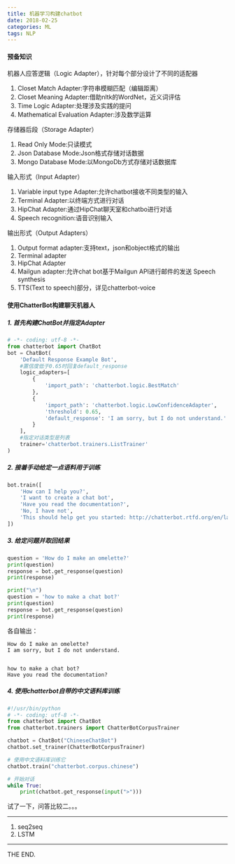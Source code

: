 ```yaml
---
title: 机器学习构建chatbot
date: 2018-02-25
categories: ML
tags: NLP
---
```


#### 预备知识

机器人应答逻辑（Logic Adapter），针对每个部分设计了不同的适配器

1. Closet Match Adapter:字符串模糊匹配（编辑距离）
2. Closet Meaning Adapter:借助nltk的WordNet，近义词评估
3. Time Logic Adapter:处理涉及实践的提问
4. Mathematical Evaluation Adapter:涉及数学运算

存储器后段（Storage Adapter）

1. Read Only Mode:只读模式
2. Json Database Mode:Json格式存储对话数据
3. Mongo Database Mode:以MongoDb方式存储对话数据库

输入形式（Input Adapter）

1. Variable input type Adapter:允许chatbot接收不同类型的输入
2. Terminal Adapter:以终端方式进行对话
3. HipChat Adapter:通过HipChat聊天室和chatbo进行对话
4. Speech recognition:语音识别输入

输出形式（Output Adapters）

1. Output format adapter:支持text，json和object格式的输出
2. Terminal adapter
3. HipChat Adapter
4. Mailgun adapter:允许chat bot基于Mailgun API进行邮件的发送   Speech synthesis
5. TTS(Text to speech)部分，详见chatterbot-voice

<!--more-->

#### 使用ChatterBot构建聊天机器人

##### 1. 首先构建ChatBot并指定Adapter

```python
# -*- coding: utf-8 -*-
from chatterbot import ChatBot
bot = ChatBot(
    'Default Response Example Bot',
    #置信度低于0.65时回复default_response
    logic_adapters=[
        {
            'import_path': 'chatterbot.logic.BestMatch'
        },
        {
            'import_path': 'chatterbot.logic.LowConfidenceAdapter',
            'threshold': 0.65,
            'default_response': 'I am sorry, but I do not understand.'
        }
    ],
    #指定对话类型是列表
    trainer='chatterbot.trainers.ListTrainer'
)

```

##### 2. 接着手动给定一点语料用于训练

```python
bot.train([
    'How can I help you?',
    'I want to create a chat bot',
    'Have you read the documentation?',
    'No, I have not',
    'This should help get you started: http://chatterbot.rtfd.org/en/latest/quickstart.html'
])
```

##### 3. 给定问题并取回结果

```python
question = 'How do I make an omelette?'
print(question)
response = bot.get_response(question)
print(response)

print("\n")
question = 'how to make a chat bot?'
print(question)
response = bot.get_response(question)
print(response)
```

各自输出：

```
How do I make an omelette?
I am sorry, but I do not understand.


how to make a chat bot?
Have you read the documentation?
```

##### 4. 使用chatterbot自带的中文语料库训练

```python
#!/usr/bin/python
# -*- coding: utf-8 -*-
from chatterbot import ChatBot
from chatterbot.trainers import ChatterBotCorpusTrainer

chatbot = ChatBot("ChineseChatBot")
chatbot.set_trainer(ChatterBotCorpusTrainer)

# 使用中文语料库训练它
chatbot.train("chatterbot.corpus.chinese")

# 开始对话
while True:
    print(chatbot.get_response(input(">")))
```

试了一下，问答比较二。。。

- - -
1. seq2seq
2. LSTM


- - -
THE END.
